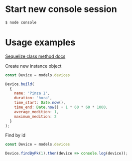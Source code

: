 # Start new console session

```bash
$ node console
```

# Usage examples
[Sequelize class method docs](https://sequelize.org/master/manual/models-usage.html)

Create new instance object

```js
const Device = models.devices

Device.build(
  {
    name: 'Pinza 1',
    duration: 'hora',
    time_start: Date.now(),
    time_end: Date.now() + 1 * 60 * 60 * 1000,
    average_medition: 1,
    maximum_medition: 2
  }
);
```

Find by id
```js
const Device = models.devices

Device.findByPk(1).then(device => console.log(device));
```
